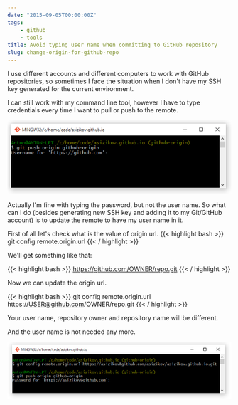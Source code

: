 ```yaml
---
date: "2015-09-05T00:00:00Z"
tags: 
    - github 
    - tools
title: Avoid typing user name when committing to GitHub repository
slug: change-origin-for-github-repo
---
```


I use different accounts and different computers to work with GitHub repositories, so sometimes I face the situation when I don't have my SSH key generated for the current environment.

I can still work with my command line tool, however I have to type credentials every time I want to pull or push to the remote.

![credentials required](/images/github-origin/password-required.png)

Actually I'm fine with typing the password, but not the user name. So what can I do (besides generating new SSH key and adding it to my Git/GitHub account) is to update the remote to have my user name in it. 

First of all let's check what is the value of origin url.
{{< highlight bash >}}
git config remote.origin.url
{{< / highlight >}}

We'll get something like that:

{{< highlight bash >}}
https://github.com/OWNER/repo.git
{{< / highlight >}}

Now we can update the origin url.

{{< highlight bash >}}
git config remote.origin.url https://USER@github.com/OWNER/repo.git
{{< / highlight >}}

Your user name, repository owner and repository name will be different.

And the user name is not needed any more.

![credentials not required](/images/github-origin/no-password.png)